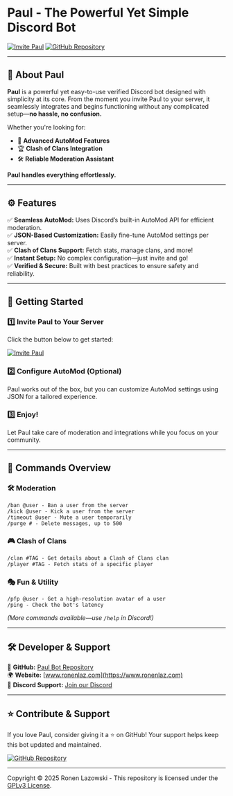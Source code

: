 # Paul - The Powerful Yet Simple Discord Bot
[![Invite Paul](https://img.shields.io/badge/Invite-Paul%20Bot-blue?style=flat&logo=discord)](https://discord.com/oauth2/authorize?client_id=1249144690461118627)
[![GitHub Repository](https://img.shields.io/github/stars/your-repo?style=social)](https://github.com/ronenlazowski/paul)

---

## 🤖 About Paul

**Paul** is a powerful yet easy-to-use verified Discord bot designed with simplicity at its core. From the moment you invite Paul to your server, it seamlessly integrates and begins functioning without any complicated setup—**no hassle, no confusion.**

Whether you're looking for:
- 🚨 **Advanced AutoMod Features**
- 🏆 **Clash of Clans Integration**
- 🛠️ **Reliable Moderation Assistant**  
  
**Paul handles everything effortlessly.**

---

## ⚙️ Features

✅ **Seamless AutoMod:** Uses Discord’s built-in AutoMod API for efficient moderation.  
✅ **JSON-Based Customization:** Easily fine-tune AutoMod settings per server.  
✅ **Clash of Clans Support:** Fetch stats, manage clans, and more!  
✅ **Instant Setup:** No complex configuration—just invite and go!  
✅ **Verified & Secure:** Built with best practices to ensure safety and reliability.

---

## 🚀 Getting Started

### **1️⃣ Invite Paul to Your Server**
Click the button below to get started:

[![Invite Paul](https://img.shields.io/badge/Invite-Paul%20Bot-blue?style=flat&logo=discord)](https://discord.com/oauth2/authorize?client_id=1249144690461118627)

### **2️⃣ Configure AutoMod (Optional)**
Paul works out of the box, but you can customize AutoMod settings using JSON for a tailored experience.

### **3️⃣ Enjoy!**
Let Paul take care of moderation and integrations while you focus on your community.

---

## 📜 Commands Overview

### 🛠️ **Moderation**
```
/ban @user - Ban a user from the server
/kick @user - Kick a user from the server
/timeout @user - Mute a user temporarily
/purge # - Delete messages, up to 500
```

### 🎮 **Clash of Clans**
```
/clan #TAG - Get details about a Clash of Clans clan
/player #TAG - Fetch stats of a specific player
```

### 🎭 **Fun & Utility**
```
/pfp @user - Get a high-resolution avatar of a user
/ping - Check the bot's latency
```

*(More commands available—use `/help` in Discord!)*

---

## 🛠️ Developer & Support

📜 **GitHub:** [Paul Bot Repository](https://github.com/ronenlazowski/paul)  
🌍 **Website:** [www.ronenlaz.com](https://www.ronenlaz.com)  
💬 **Discord Support:** [Join our Discord](https://discord.com/invite/8hYZUtUxme)

---

## ⭐ Contribute & Support
If you love Paul, consider giving it a ⭐ on GitHub! Your support helps keep this bot updated and maintained.

[![GitHub Repository](https://img.shields.io/github/stars/your-repo?style=social)](https://github.com/ronenlazowski/paul)

---

Copyright © 2025 Ronen Lazowski - This repository is licensed under the [GPLv3 License](https://github.com/ronenlazowski/paul/blob/main/LICENSE).
